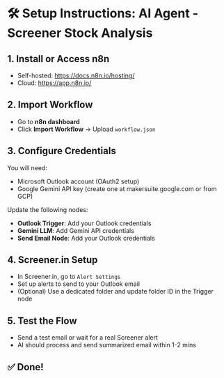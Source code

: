 # 🛠 Setup Instructions: AI Agent - Screener Stock Analysis

## 1. Install or Access n8n
- Self-hosted: https://docs.n8n.io/hosting/
- Cloud: https://app.n8n.io/

## 2. Import Workflow
- Go to **n8n dashboard**
- Click **Import Workflow** → Upload `workflow.json`

## 3. Configure Credentials
You will need:
- Microsoft Outlook account (OAuth2 setup)
- Google Gemini API key (create one at makersuite.google.com or from GCP)

Update the following nodes:
- **Outlook Trigger**: Add your Outlook credentials
- **Gemini LLM**: Add Gemini API credentials
- **Send Email Node**: Add your Outlook credentials

## 4. Screener.in Setup
- In Screener.in, go to `Alert Settings`
- Set up alerts to send to your Outlook email
- (Optional) Use a dedicated folder and update folder ID in the Trigger node

## 5. Test the Flow
- Send a test email or wait for a real Screener alert
- AI should process and send summarized email within 1-2 mins

## ✅ Done!
